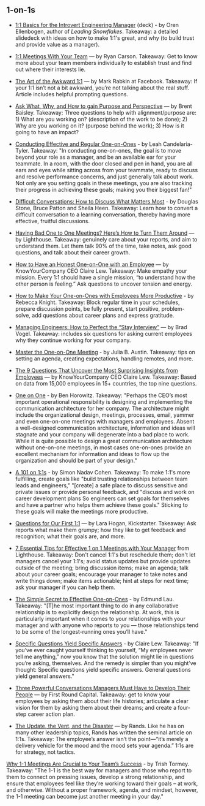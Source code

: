 ## 1-on-1s    

- [1:1 Basics for the Introvert Engineering Manager](https://speakerdeck.com/orenellenbogen/1-1-basics-for-the-introvert-engineering-manager) (deck) - by Oren Ellenbogen, author of *Leading Snowflakes*. Takeaway: a detailed slidedeck with ideas on how to make 1:1's great, and why (to build trust and provide value as a manager).

- [1:1 Meetings With Your Team](http://www.ryancarson.com/) — by Ryan Carson. Takeaway: Get to know more about your team members individually to establish trust and find out where their interests lie.
 
- [The Art of the Awkward 1:1](https://medium.com/@mrabkin/the-art-of-the-awkward-1-1-f4e1dcbd1c5c) — by Mark Rabkin at Facebook. Takeaway: If your 1:1 isn’t not a bit awkward, you’re not talking about the real stuff. Article includes helpful prompting questions.
 
- [Ask What, Why, and How to gain Purpose and Perspective](https://hackernoon.com/purpose-and-perspective-through-what-why-and-how-e158bf63e764) — by Brent Baisley. Takeaway: Three questions to help with alignment/purpose are: 1) What are you working on? (description of the work to be done); 2) Why are you working on it? (purpose behind the work); 3) How is it going to have an impact?
 
- [Conducting Effective and Regular One-on-Ones](https://moz.com/blog/conducting-effective-and-regular-oneonones) - by Leah Candelaria-Tyler. Takeaway: "In conducting one-on-ones, the goal is to move beyond your role as a manager, and be an available ear for your teammate. In a room, with the door closed and pen in hand, you are all ears and eyes while sitting across from your teammate, ready to discuss and resolve performance concerns, and just generally talk about work. Not only are you setting goals in these meetings, you are also tracking their progress in achieving these goals; making you their biggest fan!"    

- [Difficult Conversations: How to Discuss What Matters Most](https://www.amazon.com/Difficult-Conversations-Discuss-What-Matters/dp/0143118447) - by Douglas Stone, Bruce Patton and Sheila Heen. Takeaway: Learn how to convert a difficult conversation to a learning conversation, thereby having more effective, fruitful discussions.
 
- [Having Bad One to One Meetings? Here’s How to Turn Them Around](https://getlighthouse.com/blog/one-to-one-meeting) — by Lighthouse. Takeaway: genuinely care about your reports, and aim to understand them. Let them talk 90% of the time, take notes, ask good questions, and talk about their career growth.
 
- [How to Have an Honest One-on-One with an Employee](https://m.signalvnoise.com/how-to-have-an-honest-one-on-one-with-an-employee-24bbddeb0f47) — by KnowYourCompany CEO Claire Lew. Takeaway: Make empathy your mission. Every 1:1 should have a single mission, “to understand how the other person is feeling.” Ask questions to uncover tension and energy.
 
- [How to Make Your One-on-Ones with Employees More Productive](https://hbr.org/2016/08/how-to-make-your-one-on-ones-with-employees-more-productive) - by Rebecca Knight. Takeaway: Block regular time in your schedules, prepare discussion points, be fully present, start positive, problem-solve, add questions about career plans and express gratitude.

- [Managing Engineers: How to Perfect the “Stay Interview”](https://medium.com/@bradvogel/how-to-perfect-the-stay-interview-8fa1ebbda907) — by Brad Vogel. Takeaway: includes six questions for asking current employees why they continue working for your company.
 
- [Master the One-on-One Meeting](http://hbswk.hbs.edu/item/master-the-one-on-one-meeting) - by Julia B. Austin. Takeaway: tips on setting an agenda, creating expectations, handling remotes, and more.

- [The 9 Questions That Uncover the Most Surprising Insights from Employees](https://m.signalvnoise.com/the-9-questions-that-uncover-the-most-surprising-insights-from-employees-b7bc0d20ede8) — by KnowYourCompany CEO Claire Lew. Takeaway: Based on data from 15,000 employees in 15+ countries, the top nine questions.

- [One on One](http://www.bhorowitz.com/one_on_one) - by Ben Horowitz. Takeaway: "Perhaps the CEO’s most important operational responsibility is designing and implementing the communication architecture for her company. The architecture might include the organizational design, meetings, processes, email, yammer and even one-on-one meetings with managers and employees. Absent a well-designed communication architecture, information and ideas will stagnate and your company will degenerate into a bad place to work. While it is quite possible to design a great communication architecture without one-on-one meetings, in most cases one-on-ones provide an excellent mechanism for information and ideas to flow up the organization and should be part of your design."

- [A 101 on 1:1s](https://labs.spotify.com/2015/12/16/a-101-on-11s/) - by Simon Nadav Cohen. Takeaway: To make 1:1's more fulfilling, create goals like "build trusting relationships between team leads and engineers," "[create] a safe place to discuss sensitive and private issues or provide personal feedback, and "discuss and work on career development plans 	So engineers can set goals for themselves and have a partner who helps them achieve these goals." Sticking to these goals will make the meetings more productive.

- [Questions for Our First 1:1](http://larahogan.me/blog/first-one-on-one-questions/) — by Lara Hogan, Kickstarter. Takeaway: Ask reports what make them grumpy; how they like to get feedback and recognition; what their goals are, and more.

- [7 Essential Tips for Effective 1 on 1 Meetings with Your Manager](https://getlighthouse.com/blog/effective-1-on-1-meetings) from Lighthouse. Takeaway: Don't cancel 1:1's but reschedule them; don't let managers cancel your 1:1's; avoid status updates but provide updates outside of the meeting; bring discussion items; make an agenda; talk about your career goals; encourage your manager to take notes and write things down; make items actionable; hint at steps for next time; ask your manager if you can help them.

- [The Simple Secret to Effective One-on-Ones](http://www.effectiveengineer.com/blog/secret-to-effective-one-on-ones) - by Edmund Lau. Takeaway: "[T]he most important thing to do in any collaborative relationship is to explicitly design the relationship. At work, this is particularly important when it comes to your relationships with your manager and with anyone who reports to you — those relationships tend to be some of the longest-running ones you’ll have."

- [Specific Questions Yield Specific Answers](https://m.signalvnoise.com/specific-questions-yield-specific-answers-df790a63a90c) - by Claire Lew. Takeaway: "If you’ve ever caught yourself thinking to yourself, “My employees never tell me anything,” now you know that the solution might lie in questions you’re asking, themselves. And the remedy is simpler than you might’ve thought: Specific questions yield specific answers. General questions yield general answers."
 
- [Three Powerful Conversations Managers Must Have to Develop Their People](http://firstround.com/review/three-powerful-conversations-managers-must-have-to-develop-their-people/) — by First Round Capital. Takeaway: get to know your employees by asking them about their life histories; articulate a clear vision for them by asking them about their dreams; and create a four-step career action plan.
 
- [The Update, the Vent, and the Disaster](http://randsinrepose.com/archives/the-update-the-vent-and-the-disaster/) — by Rands. Like he has on many other leadership topics, Rands has written the seminal article on 1:1s. Takeaway: The employee’s answer isn’t the point—“it’s merely a delivery vehicle for the mood and the mood sets your agenda.” 1:1s are for strategy, not tactics.

[Why 1-1 Meetings Are Crucial to Your Team’s Success](https://blog.asana.com/2015/05/workstyle-what-is-a-1-1/) - by Trish Tormey. Takeaway: "The 1-1 is the best way for managers and those who report to them to connect on pressing issues, develop a strong relationship, and ensure that employees feel like they’re working toward their goals – at work, and otherwise. Without a proper framework, agenda, and mindset, however, the 1-1 meeting can become just another meeting in your day."   
